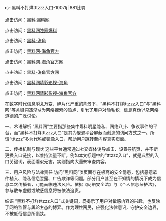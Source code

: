
👉 黑料不打烊tttzzz入口-1007lj |881比鸭

点击访问：<a href="https://heiliaolvzlu3.pages.dev">黑料·黑料网</a>

点击访问：<a href="https://heiliaoyvnrda.pages.dev">黑料网独家爆料</a>

点击访问：<a href="https://heiliaox6jgh3.pages.dev">黑料-海角</a>

点击访问：<a href="https://heiliaotlyq53.pages.dev">黑料网-海角官方</a>

点击访问：<a href="https://heiliao9wsbg3.pages.dev">黑料网-海角官方网</a>

点击访问：<a href="https://heiliaoryrhyu.pages.dev">黑料-海角官方网</a>

点击访问：<a href="https://heiliaoxfe5rb.pages.dev">黑料网精彩影视-海角</a>

点击访问：<a href="https://heiliao5s28gk.pages.dev">黑料网精彩影视-海角官方</a>

在数字时代信息瞬息万变、碎片化严重的背景下，“黑料不打烊tttzzz入口”与“黑料网”等关键词逐渐成为网络搜索的热点，引发了用户对隐私权、信息真伪以及网络道德的广泛讨论。

一、术语解析
“黑料网”主要指那些集中爆料明星隐私、网络八卦、争议事件的平台，而“黑料不打烊tttzzz入口”是其为躲避平台屏蔽而创造的访问方式之一。所谓“tttzzz”多为代称或镜像入口，帮助用户跳转至内容真实页面。

二、传播机制与现状
这些平台通常通过社交媒体诱导点击、设置导航页，并不断更换入口链接，以维持流量不断。例如本文标题中的“tttzzz入口”，就是典型的入口关键词，表面看似无害，实则指向大量未审查内容。

三、用户风险与法律责任
访问“黑料网”类页面存在极高的安全隐患，包括恶意软件植入、隐私信息泄露、广告欺诈等问题。部分用户甚至在不知情的情况下成为信息二次传播者，可能面临违法风险。依据《网络安全法》与《个人信息保护法》，参与散布虚假或敏感信息将被依法追责。

结语
“黑料不打烊tttzzz入口”式关键词，既揭示了用户对敏感内容的兴趣，也反映了网络监管与舆论生态的博弈。作为理性网民，应强化法律意识，守护安全边界，不被低俗信息所裹挟。

